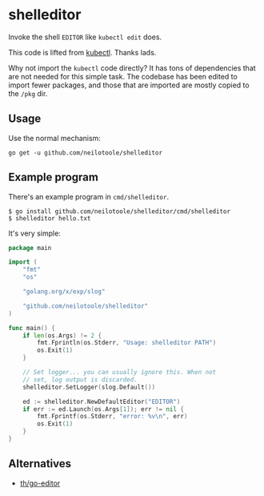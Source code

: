 # shelleditor
Invoke the shell `EDITOR` like `kubectl edit` does.

This code is lifted from [kubectl](https://github.com/kubernetes/kubectl/tree/master/pkg/cmd/util/editor).
Thanks lads. 

Why not import the `kubectl` code directly? It has tons of dependencies that are not needed
for this simple task. The codebase has been edited to import fewer packages,
and those that are imported are mostly copied to the `/pkg` dir.

## Usage

Use the normal mechanism:

```shell
go get -u github.com/neilotoole/shelleditor
```

## Example program

There's an example program in `cmd/shelleditor`.

```shell
$ go install github.com/neilotoole/shelleditor/cmd/shelleditor
$ shelleditor hello.txt
```

It's very simple:

```go
package main

import (
	"fmt"
	"os"

	"golang.org/x/exp/slog"

	"github.com/neilotoole/shelleditor"
)

func main() {
	if len(os.Args) != 2 {
		fmt.Fprintln(os.Stderr, "Usage: shelleditor PATH")
		os.Exit(1)
	}

	// Set logger... you can usually ignore this. When not
	// set, log output is discarded.
	shelleditor.SetLogger(slog.Default())

	ed := shelleditor.NewDefaultEditor("EDITOR")
	if err := ed.Launch(os.Args[1]); err != nil {
		fmt.Fprintf(os.Stderr, "error: %v\n", err)
		os.Exit(1)
	}
}
```

## Alternatives

- [th/go-editor](https://github.com/tj/go-editor)
